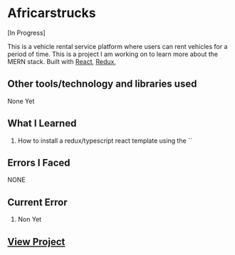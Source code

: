 # Africarstrucks

[In Progress]

This is a vehicle rental service platform where users can rent vehicles for a period of time. This is a project I am working on to learn more about the MERN stack. Built with [React](https://reactjs.org/), [Redux](https://redux.js.org/),

## Other tools/technology and libraries used

 None Yet

## What I Learned

  1. How to install a redux/typescript react template using the ``

## Errors I Faced

  NONE

## Current Error
  
  1. Non Yet

## [View Project](#)
